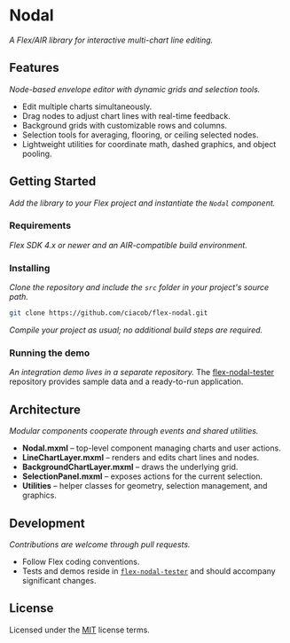 # Nodal

*A Flex/AIR library for interactive multi-chart line editing.*

## Features
*Node-based envelope editor with dynamic grids and selection tools.*
- Edit multiple charts simultaneously.
- Drag nodes to adjust chart lines with real-time feedback.
- Background grids with customizable rows and columns.
- Selection tools for averaging, flooring, or ceiling selected nodes.
- Lightweight utilities for coordinate math, dashed graphics, and object pooling.

## Getting Started
*Add the library to your Flex project and instantiate the `Nodal` component.*

### Requirements
*Flex SDK 4.x or newer and an AIR-compatible build environment.*

### Installing
*Clone the repository and include the `src` folder in your project's source path.*
```bash
git clone https://github.com/ciacob/flex-nodal.git
```
*Compile your project as usual; no additional build steps are required.*

### Running the demo
*An integration demo lives in a separate repository.*
The [flex-nodal-tester](https://github.com/ciacob/flex-nodal-tester) repository provides sample data and a ready-to-run application.

## Architecture
*Modular components cooperate through events and shared utilities.*
- **Nodal.mxml** – top-level component managing charts and user actions.
- **LineChartLayer.mxml** – renders and edits chart lines and nodes.
- **BackgroundChartLayer.mxml** – draws the underlying grid.
- **SelectionPanel.mxml** – exposes actions for the current selection.
- **Utilities** – helper classes for geometry, selection management, and graphics.

## Development
*Contributions are welcome through pull requests.*
- Follow Flex coding conventions.
- Tests and demos reside in [`flex-nodal-tester`](https://github.com/ciacob/flex-nodal-tester) and should accompany significant changes.

## License
Licensed under the [MIT](https://github.com/ciacob/flex-nodal/blob/master/LICENSE) license terms.
